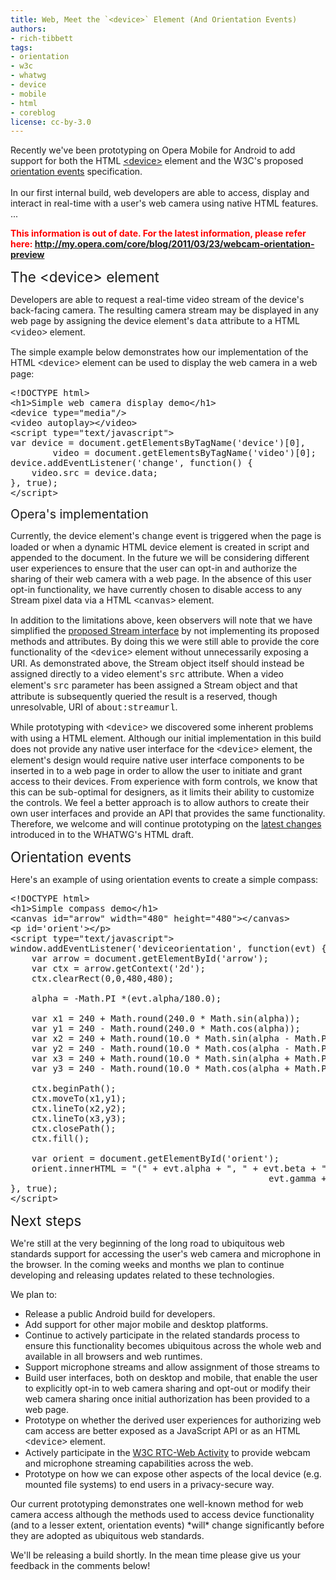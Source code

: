 ```yaml
---
title: Web, Meet the `<device>` Element (And Orientation Events)
authors:
- rich-tibbett
tags:
- orientation
- w3c
- whatwg
- device
- mobile
- html
- coreblog
license: cc-by-3.0
---
```


<p>Recently we&#39;ve been prototyping on Opera Mobile for Android to add support for both the HTML <a href="http://www.whatwg.org/specs/web-apps/current-work/multipage/commands.html#devices" rel="nofollow" target="_blank">&lt;device&gt;</a> element and the W3C&#39;s proposed <a href="http://dev.w3.org/geo/api/spec-source-orientation.html" rel="nofollow" target="_blank">orientation events</a> specification.<br/><br/>In our first internal build, web developers are able to access, display and interact in real-time with a user&#39;s web camera using native HTML features. ... </p><!--more--><strong><span style="color: red">This information is out of date. For the latest information, please refer here: <a href="http://my.opera.com/core/blog/2011/03/23/webcam-orientation-preview" target="_blank">http://my.opera.com/core/blog/2011/03/23/webcam-orientation-preview</a></span></strong>

<span style="font-size: 160%">The &lt;device&gt; element</span>

Developers are able to request a real-time video stream of the device&#39;s back-facing camera. The resulting camera stream may be displayed in any web page by assigning the device element&#39;s <span style="font-family: courier new">data</span> attribute to a HTML <span style="font-family: courier new">&lt;video&gt;</span> element.

The simple example below demonstrates how our implementation of the HTML <span style="font-family: courier new">&lt;device&gt;</span> element can be used to display the web camera in a web page:

<pre>&lt;!DOCTYPE html&gt;
&lt;h1&gt;Simple web camera display demo&lt;/h1&gt;
&lt;device type=&quot;media&quot;/&gt;
&lt;video autoplay&gt;&lt;/video&gt;
&lt;script type=&quot;text/javascript&quot;&gt;
var device = document.getElementsByTagName(&#39;device&#39;)[0],
		video = document.getElementsByTagName(&#39;video&#39;)[0];
device.addEventListener(&#39;change&#39;, function() {
	video.src = device.data;
}, true);
&lt;/script&gt;
</pre>
<span style="font-size: 140%">Opera&#39;s implementation</span>

Currently, the device element&#39;s <span style="font-family: courier new">change</span> event is triggered when the page is loaded or when a dynamic HTML device element is created in script and appended to the document. In the future we will be considering different user experiences to ensure that the user can opt-in and authorize the sharing of their web camera with a web page. In the absence of this user opt-in functionality, we have currently chosen to disable access to any Stream pixel data via a HTML <span style="font-family: courier new">&lt;canvas&gt;</span> element.

In addition to the limitations above, keen observers will note that we have simplified the <a href="http://www.whatwg.org/specs/web-apps/current-work/multipage/commands.html#stream" target="_blank">proposed Stream interface</a> by not implementing its proposed methods and attributes. By doing this we were still able to provide the core functionality of the <span style="font-family: courier new">&lt;device&gt;</span> element without unnecessarily exposing a URI. As demonstrated above, the Stream object itself should instead be assigned directly to a video element&#39;s <span style="font-family: courier new">src</span> attribute. When a video element&#39;s <span style="font-family: courier new">src</span> parameter has been assigned a Stream object and that attribute is subsequently queried the result is a reserved, though unresolvable, URI of <span style="font-family: courier new">about:streamurl</span>.

While prototyping with <span style="font-family: courier new">&lt;device&gt;</span> we discovered some inherent problems with using a HTML element. Although our initial implementation in this build does not provide any native user interface for the <span style="font-family: courier new">&lt;device&gt;</span> element, the element&#39;s design would require native user interface components to be inserted in to a web page in order to allow the user to initiate and grant access to their devices.  From experience with form controls, we know that this can be sub-optimal for designers, as it limits their ability to customize the controls. We feel a better approach is to allow authors to create their own user interfaces and provide an API that provides the same functionality.  Therefore, we welcome and will continue prototyping on the <a href="http://www.whatwg.org/specs/web-apps/current-work/multipage/dnd.html#video-conferencing-and-peer-to-peer-communication" target="_blank">latest changes</a> introduced in to the WHATWG&#39;s HTML draft.

<span style="font-size: 160%">Orientation events</span>

Here&#39;s an example of using orientation events to create a simple compass:

<pre>&lt;!DOCTYPE html&gt;
&lt;h1&gt;Simple compass demo&lt;/h1&gt;
&lt;canvas id=&quot;arrow&quot; width=&quot;480&quot; height=&quot;480&quot;&gt;&lt;/canvas&gt;
&lt;p id=&#39;orient&#39;&gt;&lt;/p&gt;
&lt;script type=&quot;text/javascript&quot;&gt;
window.addEventListener(&#39;deviceorientation&#39;, function(evt) {
	var arrow = document.getElementById(&#39;arrow&#39;);
	var ctx = arrow.getContext(&#39;2d&#39;);
	ctx.clearRect(0,0,480,480);

	alpha = -Math.PI *(evt.alpha/180.0);

	var x1 = 240 + Math.round(240.0 * Math.sin(alpha));
	var y1 = 240 - Math.round(240.0 * Math.cos(alpha));
	var x2 = 240 + Math.round(10.0 * Math.sin(alpha - Math.PI/2));
	var y2 = 240 - Math.round(10.0 * Math.cos(alpha - Math.PI/2));
	var x3 = 240 + Math.round(10.0 * Math.sin(alpha + Math.PI/2));
	var y3 = 240 - Math.round(10.0 * Math.cos(alpha + Math.PI/2));

	ctx.beginPath();
	ctx.moveTo(x1,y1);
	ctx.lineTo(x2,y2);
	ctx.lineTo(x3,y3);
	ctx.closePath();
	ctx.fill();

	var orient = document.getElementById(&#39;orient&#39;);
	orient.innerHTML = &quot;(&quot; + evt.alpha + &quot;, &quot; + evt.beta + &quot;, &quot; +
												 evt.gamma + &quot;)&quot;;
}, true);
&lt;/script&gt;</pre>
<span style="font-size: 160%">Next steps</span>

We&#39;re still at the very beginning of the long road to ubiquitous web standards support for accessing the user&#39;s web camera and microphone in the browser. In the coming weeks and months we plan to continue developing and releasing updates related to these technologies.

We plan to:

<ul class="bullets"><li>Release a public Android build for developers.</li><li>Add support for other major mobile and desktop platforms.</li><li>Continue to actively participate in the related standards process to ensure this functionality becomes ubiquitous across the whole web and available in all browsers and web runtimes.</li><li>Support microphone streams and allow assignment of those streams to <audio> elements.</audio></li><li>Build user interfaces, both on desktop and mobile, that enable the user to explicitly opt-in to web camera sharing and opt-out or modify their web camera sharing once initial authorization has been provided to a web page.</li><li>Prototype on whether the derived user experiences for authorizing web cam access are better exposed as a JavaScript API or as an HTML <span style="font-family: courier new">&lt;device&gt;</span> element.</li><li>Actively participate in the <a href="http://www.w3.org/2010/12/webrtc-charter.html" target="_blank">W3C RTC-Web Activity</a> to provide webcam and microphone streaming capabilities across the web.</li><li>Prototype on how we can expose other aspects of the local device (e.g. mounted file systems) to end users in a privacy-secure way.</li></ul>
Our current prototyping demonstrates one well-known method for web camera access although the methods used to access device functionality (and to a lesser extent, orientation events) *will* change significantly before they are adopted as ubiquitous web standards.

We&#39;ll be releasing a build shortly. In the mean time please give us your feedback in the comments below!
